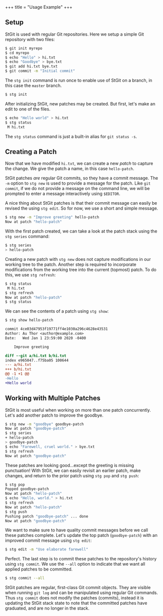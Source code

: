 +++
title = "Usage Example"
+++

## Setup

StGit is used with regular Git repositories. Here we setup a simple Git
repository with two files:

```bash
$ git init myrepo
$ cd myrepo
$ echo "Hello" > hi.txt
$ echo "Goodbye" > bye.txt
$ git add hi.txt bye.txt
$ git commit -m "Initial commit"
```

The `stg init` command is run once to enable use of StGit on a branch,
in this case the `master` branch.

```sh
$ stg init
```

After initializing StGit, new patches may be created. But first, let's
make an edit to one of the files.

```sh
$ echo "Hello world" > hi.txt
$ stg status
 M hi.txt
```

The `stg status` command is just a built-in alias for `git status -s`.

## Creating a Patch

Now that we have modified `hi.txt`, we can create a new *patch* to
capture the change. We give the patch a name, in this case
`hello-patch`.

StGit patches *are* regular Git commits, so they have a commit message.
The `-m` option to `stg new` is used to provide a message for the patch.
Like `git commit`, if we do not provide a message on the command line,
we will be prompted to enter a message interactively using `$EDITOR`.

A nice thing about StGit patches is that their commit message can easily
be revised the using `stg edit`. So for now, we use a short and simple
message.

```sh
$ stg new -m "Improve greeting" hello-patch
Now at patch "hello-patch"
```

With the first patch created, we can take a look at the patch stack
using the `stg series` command:

```sh
$ stg series
> hello-patch
```

Creating a new patch with `stg new` does not capture modifications in
our working tree to the patch. Another step is required to incorporate
modifications from the working tree into the current (topmost) patch.
To do this, we use `stg refresh`:

```sh
$ stg status
 M hi.txt
$ stg refresh
Now at patch "hello-patch"
$ stg status
```

We can see the contents of a patch using `stg show`:

```sh
$ stg show hello-patch
```

```diff
commit 4ce03d47953f19771ff4e1030a296c4628e43531
Author: Au Thor <author@example.com>
Date:   Wed Jan 1 23:59:00 2020 -0400

    Improve greeting

diff --git a/hi.txt b/hi.txt
index e965047..f75ba05 100644
--- a/hi.txt
+++ b/hi.txt
@@ -1 +1 @@
-Hello
+Hello world
```

## Working with Multiple Patches

StGit is most useful when working on more than one patch concurrently.
Let's add another patch to improve the goodbye.

```sh
$ stg new -m "goodbye" goodbye-patch
Now at patch "goodbye-patch"
$ stg series
+ hello-patch
> goodbye-patch
$ echo "Farewell, cruel world." > bye.txt
$ stg refresh
Now at patch "goodbye-patch"
```

These patches are looking good\...except the greeting is missing
punctuation! With StGit, we can easily revisit an earlier patch, make
changes, and return to the prior patch using `stg pop` and `stg push`:

```sh
$ stg pop
Popped goodbye-patch
Now at patch "hello-patch"
$ echo "Hello, world." > hi.txt
$ stg refresh
Now at patch "hello-patch"
$ stg push
Pushing patch "goodbye-patch" ... done
Now at patch "goodbye-patch"
```

We want to make sure to have quality commit messages before we call
these patches complete. Let's update the top patch (`goodbye-patch`)
with an improved commit message using `stg edit`:

```sh
$ stg edit -m "Use elaborate farewell"
```

Perfect. The last step is to commit these patches to the repository's
history using `stg commit`. We use the `--all` option to indicate that
we want all applied patches to be committed.

```sh
$ stg commit --all
```

StGit patches are regular, first-class Git commit objects. They are
visible when running `git log` and can be manipulated using regular Git
commands. Thus `stg commit` does not modify the patches (commits),
instead it is updating the StGit stack state to note that the committed
patches have graduated, and are no longer in the stack.
